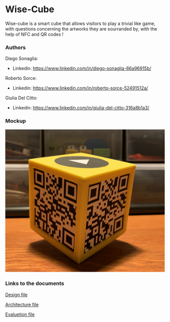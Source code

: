 # Wise-Cube 
Wise-cube is a smart cube that allows visitors to play a trivial like game, with questions concerning the artworks they are sourranded by, with the help of NFC and QR codes !
### Authors
Diego Sonaglia:  
 - Linkedin: https://www.linkedin.com/in/diego-sonaglia-66a96915b/
 
Roberto Sorce:  
 - Linkedin: https://www.linkedin.com/in/roberto-sorce-52491512a/
 
Giulia Del Citto:  
 - Linkedin: https://www.linkedin.com/in/giulia-del-citto-316a8b1a3/

### Mockup
<p align="center">
 <img src="mockup/cube-picture.jpg" width="600" )
</p>


### Links to the documents

[Design file](Design/README.md)

[Architecture file](Architecture/README.md)  

[Evaluetion file](Evaluation/README.md)  


          
